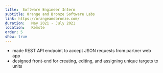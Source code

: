 ```yaml
---
title:  Software Engineer Intern
subtitle: Orange and Bronze Software Labs
link: https://orangeandbronze.com/
duration:   May 2021 - July 2021
location:   Remote
order: 5
show: true
---
```


- made REST API endpoint to accept JSON requests from partner web app
- designed front-end for creating, editing, and assigning unique targets to units